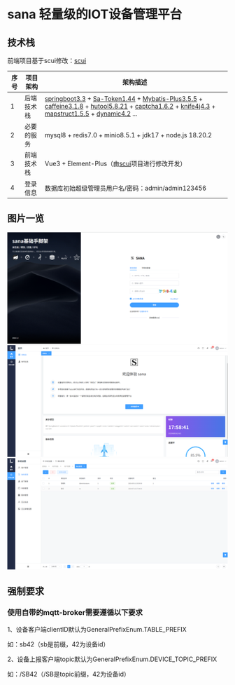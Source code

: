 # sana 轻量级的IOT设备管理平台

## 技术栈
前端项目基于scui修改：[scui](https://gitee.com/lolicode/scui)


| 序号 | 项目架构 | 架构描述                                                                                                                                                                                                                                                                                                                                                                                                                                                                                                                                                 | 
|----|------|------------------------------------------------------------------------------------------------------------------------------------------------------------------------------------------------------------------------------------------------------------------------------------------------------------------------------------------------------------------------------------------------------------------------------------------------------------------------------------------------------------------------------------------------------|
| 1  | 后端技术栈 | [springboot3.3](https://github.com/spring-projects/spring-boot) + [Sa-Token1.44](https://github.com/dromara/Sa-Token) + [Mybatis-Plus3.5.5](https://github.com/baomidou/mybatis-plus) + [caffeine3.1.8](https://github.com/ben-manes/caffeine) + [hutool5.8.21](https://github.com/chinabugotech/hutool) + [captcha1.6.2](https://github.com/ele-admin/EasyCaptcha) + [knife4j4.3](https://github.com/xiaoymin/knife4j) + [mapstruct1.5.5](https://github.com/mapstruct/mapstruct) + [dynamic4.2](https://github.com/baomidou/dynamic-datasource) ... |
| 2  | 必要的服务 | mysql8 + redis7.0 + minio8.5.1 + jdk17 + node.js 18.20.2                                                                                                                                                                                                                                                                                                                                                                                                                                                                                             |
| 3  | 前端技术栈 | Vue3 + Element-Plus（由[scui](https://gitee.com/lolicode/scui)项目进行修改开发）                                                                                                                                                                                                                                                                                                                                                                                                                                                                                |                                                                                                                                                                                                                                                                                                                                                                                                                                                                                                                       |
| 4  | 登录信息 | 数据库初始超级管理员用户名/密码：admin/admin123456                                                                                                                                                                                                                                                                                                                                                                                                                                                                                                                   |

## 图片一览
![img.png](doc%2Fimg%2Fimg.png)
![img_1.png](doc%2Fimg%2Fimg_1.png)
![img_2.png](doc%2Fimg%2Fimg_2.png)


## 强制要求
### 使用自带的mqtt-broker需要遵循以下要求
1、设备客户端clientID默认为GeneralPrefixEnum.TABLE_PREFIX

如：sb42（sb是前缀，42为设备id）

2、设备上报客户端topic默认为GeneralPrefixEnum.DEVICE_TOPIC_PREFIX

如：/SB42（/SB是topic前缀，42为设备id）
